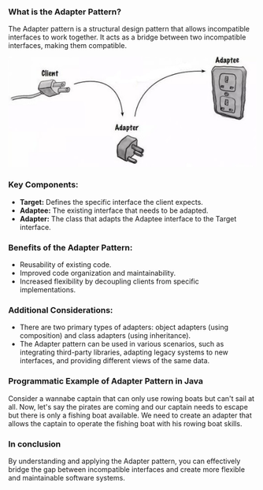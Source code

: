 ### What is the Adapter Pattern?

The Adapter pattern is a structural design pattern that allows incompatible interfaces to work together. It acts as a
bridge between two incompatible interfaces, making them compatible.

![pilot](img/Adapter_Design_Pattern_2.jpeg)

### Key Components:

- **Target:** Defines the specific interface the client expects.
- **Adaptee:** The existing interface that needs to be adapted.
- **Adapter:** The class that adapts the Adaptee interface to the Target interface.

### Benefits of the Adapter Pattern:

- Reusability of existing code.
- Improved code organization and maintainability.
- Increased flexibility by decoupling clients from specific implementations.

### Additional Considerations:

- There are two primary types of adapters: object adapters (using composition) and class adapters (using inheritance).
- The Adapter pattern can be used in various scenarios, such as integrating third-party libraries, adapting legacy
  systems to new interfaces, and providing different views of the same data.

### Programmatic Example of Adapter Pattern in Java

Consider a wannabe captain that can only use rowing boats but can't sail at all. Now, let's say the pirates are coming
and our captain needs to escape but there is only a fishing boat available. We need to create an adapter that allows the
captain to operate the fishing boat with his rowing boat skills.

### In conclusion

By understanding and applying the Adapter pattern, you can effectively bridge the gap between incompatible interfaces
and create more flexible and maintainable software systems.
